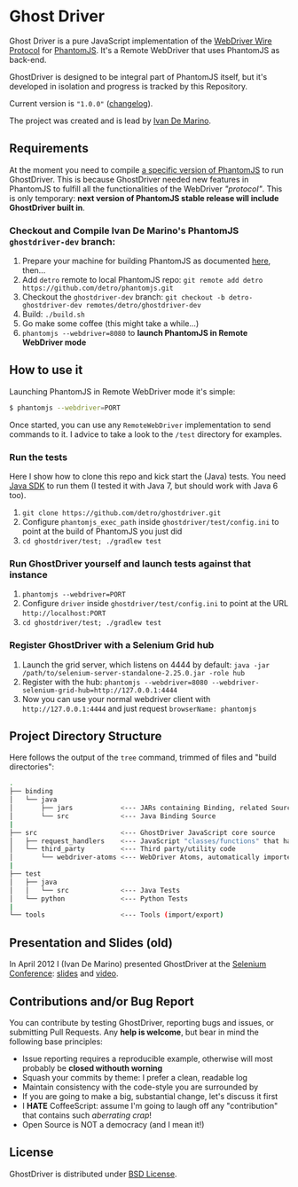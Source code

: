 # Ghost Driver

Ghost Driver is a pure JavaScript implementation of the
[WebDriver Wire Protocol](http://code.google.com/p/selenium/wiki/JsonWireProtocol)
for [PhantomJS](http://phantomjs.org/).
It's a Remote WebDriver that uses PhantomJS as back-end.

GhostDriver is designed to be integral part of PhantomJS itself, but it's developed in isolation and progress is tracked
by this Repository.

Current version is `"1.0.0"` ([changelog](https://github.com/detro/ghostdriver/blob/master/CHANGELOG.md)).

The project was created and is lead by [Ivan De Marino](https://github.com/detro).

## Requirements

At the moment you need to compile [a specific version of PhantomJS](https://github.com/detro/phantomjs/tree/ghostdriver-dev)
to run GhostDriver.
This is because GhostDriver needed new features in PhantomJS to fulfill all the functionalities
of the WebDriver _"protocol"_.
This is only temporary: **next version of PhantomJS stable release will include GhostDriver built in**.

### Checkout and Compile Ivan De Marino's PhantomJS `ghostdriver-dev` branch:

1. Prepare your machine for building PhantomJS as documented [here](http://phantomjs.org/build.html), then...
2. Add `detro` remote to local PhantomJS repo: `git remote add detro https://github.com/detro/phantomjs.git`
3. Checkout the `ghostdriver-dev` branch: `git checkout -b detro-ghostdriver-dev remotes/detro/ghostdriver-dev`
4. Build: `./build.sh`
5. Go make some coffee (this might take a while...)
6. `phantomjs --webdriver=8080` to **launch PhantomJS in Remote WebDriver mode**

## How to use it

Launching PhantomJS in Remote WebDriver mode it's simple:
```bash
$ phantomjs --webdriver=PORT
```
Once started, you can use any `RemoteWebDriver` implementation to send commands to it. I advice to take a look to the
`/test` directory for examples.

### Run the tests

Here I show how to clone this repo and kick start the (Java) tests. You need
[Java SDK](http://www.oracle.com/technetwork/java/javase/downloads/index.html)
to run them (I tested it with Java 7, but should work with Java 6 too).

1. `git clone https://github.com/detro/ghostdriver.git`
2. Configure `phantomjs_exec_path` inside `ghostdriver/test/config.ini` to point at the build of PhantomJS you just did
3. `cd ghostdriver/test; ./gradlew test`

### Run GhostDriver yourself and launch tests against that instance

1. `phantomjs --webdriver=PORT`
2. Configure `driver` inside `ghostdriver/test/config.ini` to point at the URL `http://localhost:PORT`
3. `cd ghostdriver/test; ./gradlew test`

### Register GhostDriver with a Selenium Grid hub

1. Launch the grid server, which listens on 4444 by default: `java -jar /path/to/selenium-server-standalone-2.25.0.jar -role hub`
2. Register with the hub: `phantomjs --webdriver=8080 --webdriver-selenium-grid-hub=http://127.0.0.1:4444`
3. Now you can use your normal webdriver client with `http://127.0.0.1:4444` and just request `browserName: phantomjs`

## Project Directory Structure

Here follows the output of the `tree` command, trimmed of files and "build directories":

```bash
.
├── binding
│   └── java
│       ├── jars            <--- JARs containing Binding, related Source and related JavaDoc
│       └── src             <--- Java Binding Source
|
├── src                     <--- GhostDriver JavaScript core source
│   ├── request_handlers    <--- JavaScript "classes/functions" that handle HTTP Requests
│   └── third_party         <--- Third party/utility code
│       └── webdriver-atoms <--- WebDriver Atoms, automatically imported from the Selenium project
|
├── test
│   ├── java
│   │   └── src             <--- Java Tests
│   └── python              <--- Python Tests
|
└── tools                   <--- Tools (import/export)
```

## Presentation and Slides (old)

In April 2012 I (Ivan De Marino) presented GhostDriver at the
[Selenium Conference](http://www.seleniumconf.org/speakers/#IDM):
[slides](http://cdn.ivandemarino.me/slides/speed_up_selenium_with_phantomjs/index.html)
and
[video](http://blog.ivandemarino.me/2012/05/01/Me-the-Selenium-Conference-2012).

## Contributions and/or Bug Report

You can contribute by testing GhostDriver, reporting bugs and issues, or submitting Pull Requests.
Any **help is welcome**, but bear in mind the following base principles:

* Issue reporting requires a reproducible example, otherwise will most probably be **closed withouth worning**
* Squash your commits by theme: I prefer a clean, readable log
* Maintain consistency with the code-style you are surrounded by
* If you are going to make a big, substantial change, let's discuss it first
* I **HATE** CoffeeScript: assume I'm going to laugh off any "contribution" that contains such _aberrating crap_!
* Open Source is NOT a democracy (and I mean it!)

## License
GhostDriver is distributed under [BSD License](http://www.opensource.org/licenses/BSD-2-Clause).
